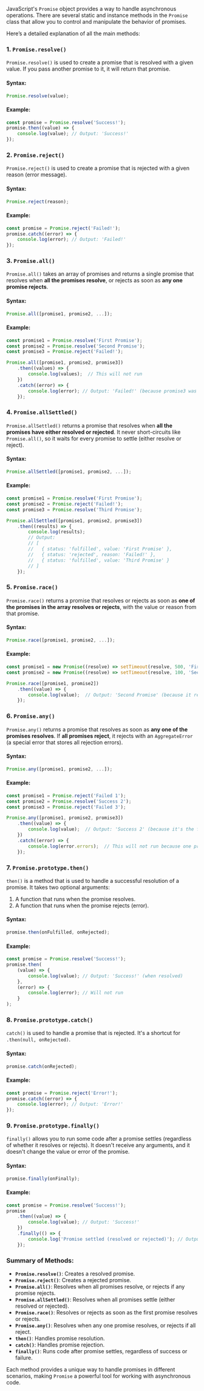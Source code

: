 JavaScript's `Promise` object provides a way to handle asynchronous operations. There are several static and instance methods in the `Promise` class that allow you to control and manipulate the behavior of promises.

Here’s a detailed explanation of all the main methods:

### 1. **`Promise.resolve()`**

`Promise.resolve()` is used to create a promise that is resolved with a given value. If you pass another promise to it, it will return that promise.

#### Syntax:
```javascript
Promise.resolve(value);
```

#### Example:
```javascript
const promise = Promise.resolve('Success!');
promise.then((value) => {
    console.log(value); // Output: 'Success!'
});
```

### 2. **`Promise.reject()`**

`Promise.reject()` is used to create a promise that is rejected with a given reason (error message).

#### Syntax:
```javascript
Promise.reject(reason);
```

#### Example:
```javascript
const promise = Promise.reject('Failed!');
promise.catch((error) => {
    console.log(error); // Output: 'Failed!'
});
```

### 3. **`Promise.all()`**

`Promise.all()` takes an array of promises and returns a single promise that resolves when **all the promises resolve**, or rejects as soon as **any one promise rejects**.

#### Syntax:
```javascript
Promise.all([promise1, promise2, ...]);
```

#### Example:
```javascript
const promise1 = Promise.resolve('First Promise');
const promise2 = Promise.resolve('Second Promise');
const promise3 = Promise.reject('Failed!');

Promise.all([promise1, promise2, promise3])
    .then((values) => {
        console.log(values);  // This will not run
    })
    .catch((error) => {
        console.log(error); // Output: 'Failed!' (because promise3 was rejected)
    });
```

### 4. **`Promise.allSettled()`**

`Promise.allSettled()` returns a promise that resolves when **all the promises have either resolved or rejected**. It never short-circuits like `Promise.all()`, so it waits for every promise to settle (either resolve or reject).

#### Syntax:
```javascript
Promise.allSettled([promise1, promise2, ...]);
```

#### Example:
```javascript
const promise1 = Promise.resolve('First Promise');
const promise2 = Promise.reject('Failed!');
const promise3 = Promise.resolve('Third Promise');

Promise.allSettled([promise1, promise2, promise3])
    .then((results) => {
        console.log(results);
        // Output:
        // [
        //   { status: 'fulfilled', value: 'First Promise' },
        //   { status: 'rejected', reason: 'Failed!' },
        //   { status: 'fulfilled', value: 'Third Promise' }
        // ]
    });
```

### 5. **`Promise.race()`**

`Promise.race()` returns a promise that resolves or rejects as soon as **one of the promises in the array resolves or rejects**, with the value or reason from that promise.

#### Syntax:
```javascript
Promise.race([promise1, promise2, ...]);
```

#### Example:
```javascript
const promise1 = new Promise((resolve) => setTimeout(resolve, 500, 'First Promise'));
const promise2 = new Promise((resolve) => setTimeout(resolve, 100, 'Second Promise'));

Promise.race([promise1, promise2])
    .then((value) => {
        console.log(value);  // Output: 'Second Promise' (because it resolved faster)
    });
```

### 6. **`Promise.any()`**

`Promise.any()` returns a promise that resolves as soon as **any one of the promises resolves**. If **all promises reject**, it rejects with an `AggregateError` (a special error that stores all rejection errors).

#### Syntax:
```javascript
Promise.any([promise1, promise2, ...]);
```

#### Example:
```javascript
const promise1 = Promise.reject('Failed 1');
const promise2 = Promise.resolve('Success 2');
const promise3 = Promise.reject('Failed 3');

Promise.any([promise1, promise2, promise3])
    .then((value) => {
        console.log(value);  // Output: 'Success 2' (because it's the first resolved promise)
    })
    .catch((error) => {
        console.log(error.errors);  // This will not run because one promise was resolved
    });
```

### 7. **`Promise.prototype.then()`**

`then()` is a method that is used to handle a successful resolution of a promise. It takes two optional arguments:
1. A function that runs when the promise resolves.
2. A function that runs when the promise rejects (error).

#### Syntax:
```javascript
promise.then(onFulfilled, onRejected);
```

#### Example:
```javascript
const promise = Promise.resolve('Success!');
promise.then(
    (value) => {
        console.log(value); // Output: 'Success!' (when resolved)
    },
    (error) => {
        console.log(error); // Will not run
    }
);
```

### 8. **`Promise.prototype.catch()`**

`catch()` is used to handle a promise that is rejected. It's a shortcut for `.then(null, onRejected)`.

#### Syntax:
```javascript
promise.catch(onRejected);
```

#### Example:
```javascript
const promise = Promise.reject('Error!');
promise.catch((error) => {
    console.log(error); // Output: 'Error!'
});
```

### 9. **`Promise.prototype.finally()`**

`finally()` allows you to run some code after a promise settles (regardless of whether it resolves or rejects). It doesn't receive any arguments, and it doesn't change the value or error of the promise.

#### Syntax:
```javascript
promise.finally(onFinally);
```

#### Example:
```javascript
const promise = Promise.resolve('Success!');
promise
    .then((value) => {
        console.log(value); // Output: 'Success!'
    })
    .finally(() => {
        console.log('Promise settled (resolved or rejected)'); // Output: 'Promise settled'
    });
```

### Summary of Methods:
- **`Promise.resolve()`**: Creates a resolved promise.
- **`Promise.reject()`**: Creates a rejected promise.
- **`Promise.all()`**: Resolves when all promises resolve, or rejects if any promise rejects.
- **`Promise.allSettled()`**: Resolves when all promises settle (either resolved or rejected).
- **`Promise.race()`**: Resolves or rejects as soon as the first promise resolves or rejects.
- **`Promise.any()`**: Resolves when any one promise resolves, or rejects if all reject.
- **`then()`**: Handles promise resolution.
- **`catch()`**: Handles promise rejection.
- **`finally()`**: Runs code after promise settles, regardless of success or failure.

Each method provides a unique way to handle promises in different scenarios, making `Promise` a powerful tool for working with asynchronous code.